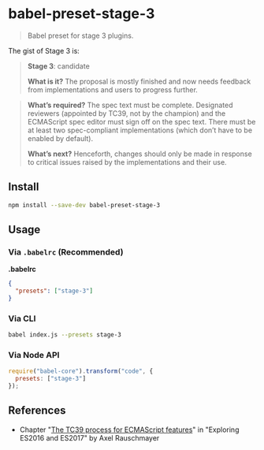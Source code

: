 # babel-preset-stage-3

> Babel preset for stage 3 plugins.

The gist of Stage 3 is:

> **Stage 3**: candidate
>
> **What is it?** The proposal is mostly finished and now needs feedback from implementations and users to progress further.

> **What’s required?** The spec text must be complete. Designated reviewers (appointed by TC39, not by the champion) and the ECMAScript spec editor must sign off on the spec text. There must be at least two spec-compliant implementations (which don’t have to be enabled by default).
>
> **What’s next?** Henceforth, changes should only be made in response to critical issues raised by the implementations and their use.



## Install

```sh
npm install --save-dev babel-preset-stage-3
```

## Usage

### Via `.babelrc` (Recommended)

**.babelrc**

```json
{
  "presets": ["stage-3"]
}
```

### Via CLI

```sh
babel index.js --presets stage-3
```

### Via Node API

```javascript
require("babel-core").transform("code", {
  presets: ["stage-3"]
});
```

## References

- Chapter "[The TC39 process for ECMAScript features](http://exploringjs.com/es2016-es2017/ch_tc39-process.html)" in "Exploring ES2016 and ES2017" by Axel Rauschmayer
